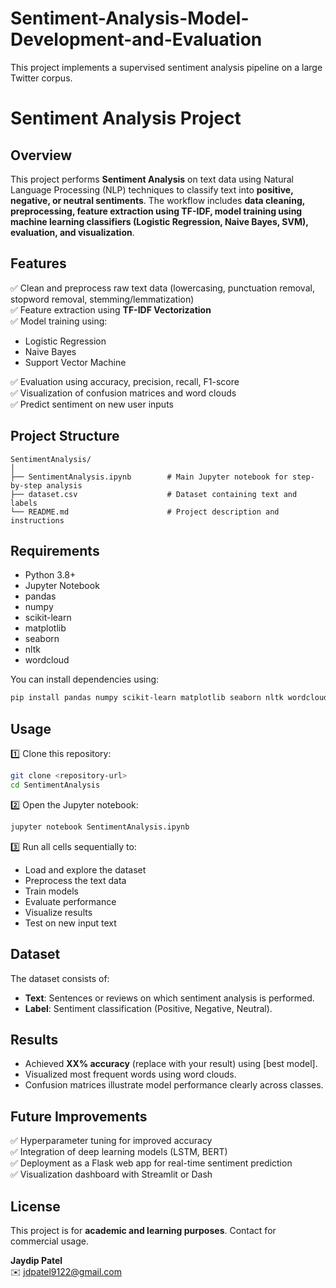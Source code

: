 # Sentiment-Analysis-Model-Development-and-Evaluation
This project implements a supervised sentiment analysis pipeline on a large Twitter corpus.

# Sentiment Analysis Project

## Overview

This project performs **Sentiment Analysis** on text data using Natural Language Processing (NLP) techniques to classify text into **positive, negative, or neutral sentiments**. The workflow includes **data cleaning, preprocessing, feature extraction using TF-IDF, model training using machine learning classifiers (Logistic Regression, Naive Bayes, SVM), evaluation, and visualization**.

## Features

✅ Clean and preprocess raw text data (lowercasing, punctuation removal, stopword removal, stemming/lemmatization)  
✅ Feature extraction using **TF-IDF Vectorization**  
✅ Model training using:
- Logistic Regression
- Naive Bayes
- Support Vector Machine

✅ Evaluation using accuracy, precision, recall, F1-score  
✅ Visualization of confusion matrices and word clouds  
✅ Predict sentiment on new user inputs

## Project Structure

```
SentimentAnalysis/
│
├── SentimentAnalysis.ipynb        # Main Jupyter notebook for step-by-step analysis
├── dataset.csv                    # Dataset containing text and labels
└── README.md                      # Project description and instructions
```

## Requirements

- Python 3.8+
- Jupyter Notebook
- pandas
- numpy
- scikit-learn
- matplotlib
- seaborn
- nltk
- wordcloud

You can install dependencies using:

```bash
pip install pandas numpy scikit-learn matplotlib seaborn nltk wordcloud
```

## Usage

1️⃣ Clone this repository:
```bash
git clone <repository-url>
cd SentimentAnalysis
```

2️⃣ Open the Jupyter notebook:
```bash
jupyter notebook SentimentAnalysis.ipynb
```

3️⃣ Run all cells sequentially to:
- Load and explore the dataset
- Preprocess the text data
- Train models
- Evaluate performance
- Visualize results
- Test on new input text

## Dataset

The dataset consists of:
- **Text**: Sentences or reviews on which sentiment analysis is performed.
- **Label**: Sentiment classification (Positive, Negative, Neutral).

## Results

- Achieved **XX% accuracy** (replace with your result) using [best model].
- Visualized most frequent words using word clouds.
- Confusion matrices illustrate model performance clearly across classes.

## Future Improvements

✅ Hyperparameter tuning for improved accuracy  
✅ Integration of deep learning models (LSTM, BERT)  
✅ Deployment as a Flask web app for real-time sentiment prediction  
✅ Visualization dashboard with Streamlit or Dash

## License

This project is for **academic and learning purposes**. Contact for commercial usage.


**Jaydip Patel**  
✉️ jdpatel9122@gmail.com  


